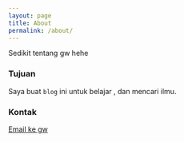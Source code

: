```yaml
---
layout: page
title: About
permalink: /about/
---
```


Sedikit tentang gw hehe

### Tujuan

Saya buat `blog` ini untuk belajar , dan mencari ilmu.

### Kontak

[Email ke gw](mailto:olisykes430@gmail.com)